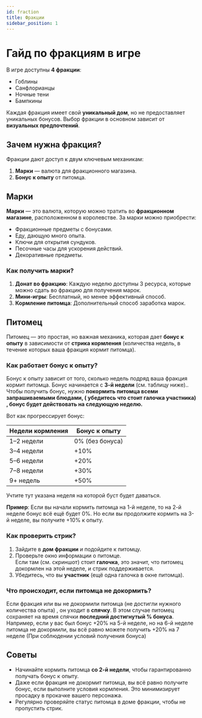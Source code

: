 ```yaml
---
id: fraction
title: Фракции
sidebar_position: 1
---
```



# Гайд по фракциям в игре

В игре доступны **4 фракции**:

- Гоблины
- Санфлорианцы
- Ночные тени
- Бампкины

Каждая фракция имеет свой **уникальный дом**, но не предоставляет уникальных бонусов. Выбор фракции в основном зависит от **визуальных предпочтений**.

## Зачем нужна фракция?

Фракции дают доступ к двум ключевым механикам:

1. **Марки** — валюта для фракционного магазина.
2. **Бонус к опыту** от питомца.

## Марки

**Марки** — это валюта, которую можно тратить во **фракционном магазине**, расположенном в королевстве. За марки можно приобрести:

- Фракционные предметы с бонусами.
- Еду, дающую много опыта.
- Ключи для открытия сундуков.
- Песочные часы для ускорения действий.
- Декоративные предметы.

### Как получить марки?

1. **Донат во фракцию**: Каждую неделю доступны 3 ресурса, которые можно сдать во фракцию для получения марок.
2. **Мини-игры**: Бесплатный, но менее эффективный способ.
3. **Кормление питомца**: Дополнительный способ заработка марок.

## Питомец

Питомец — это простая, но важная механика, которая дает **бонус к опыту** в зависимости от **стрика кормления** (количества недель, в течение которых ваша фракция  кормит питомца).

### Как работает бонус к опыту?

Бонус к опыту зависит от того, сколько недель подряд ваша фракция кормит питомца. Бонус начинается с **3-й недели** (см. таблицу ниже)..  Чтобы получить бонус, нужно **покормить питомца всеми запрашиваемыми блюдами, ( убедитесь что стоит галочка участника) , бонус будет действовать на следующую неделю.** 

Вот как прогрессирует бонус:

| Недели кормления | Бонус к опыту |
| --- | --- |
| 1–2 недели | 0% (без бонуса) |
| 3–4 недели | +10% |
| 5–6 недели | +20% |
| 7–8 недели | +30% |
| 9+ недель | +50% |

Учтите тут указана неделя на которой буст будет даваться.

**Пример**: Если вы начали кормить питомца на 1-й неделе, то на 2-й неделе бонус всё ещё будет 0%. Но если вы продолжите кормить на 3-й неделе, вы получите +10% к опыту. 

### Как проверить стрик?

1. Зайдите в **дом фракции** и подойдите к питомцу.
2. Проверьте окно информации о питомце. \
   Если там (см. скриншот) стоит **галочка**, это значит, что питомец докормлен на этой неделе, и стрик поддерживается.
3. Убедитесь, что вы **участник**  (ещё одна галочка в окне питомца).

### Что происходит, если питомца не докормить?

Если фракция или вы не докормили питомца (не достигли нужного количества опыта) , он уходит в **спячку**. В этом случае питомец сохраняет на время спячки **последний достигнутый % бонуса**. Например, если у вас был бонус +20% на 5-й неделе, но на 6-й неделе питомца не докормили, вы всё равно можете получить +20% на 7 неделе (При соблюдении условий получения бонуса) 

## Советы

- Начинайте кормить питомца **со 2-й недели**, чтобы гарантированно получать бонус к опыту.
- Даже если фракция не докормит питомца, вы всё равно получите бонус, если выполните условия кормления. Это минимизирует просадку в прокачке вашего персонажа.
- Регулярно проверяйте статус питомца в доме фракции, чтобы не пропустить стрик.